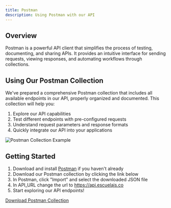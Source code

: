 ```yaml
---
title: Postman
description: Using Postman with our API
---
```


## Overview

Postman is a powerful API client that simplifies the process of testing, documenting, and sharing APIs. It provides an intuitive interface for sending requests, viewing responses, and automating workflows through collections.

## Using Our Postman Collection

We've prepared a comprehensive Postman collection that includes all available endpoints in our API, properly organized and documented. This collection will help you:

1. Explore our API capabilities
2. Test different endpoints with pre-configured requests
3. Understand request parameters and response formats
4. Quickly integrate our API into your applications

![Postman Collection Example](https://i.imgur.com/iIr57Oi.png)

## Getting Started

1. Download and install [Postman](https://www.postman.com/downloads/) if you haven't already
2. Download our Postman collection by clicking the link below
3. In Postman, click "Import" and select the downloaded JSON file
4. In API_URL change the url to https://api.escuelajs.co
5. Start exploring our API endpoints!

<p class="download-button">
  <a href="/json/postman.json" download class="button">Download Postman Collection</a>
</p>
